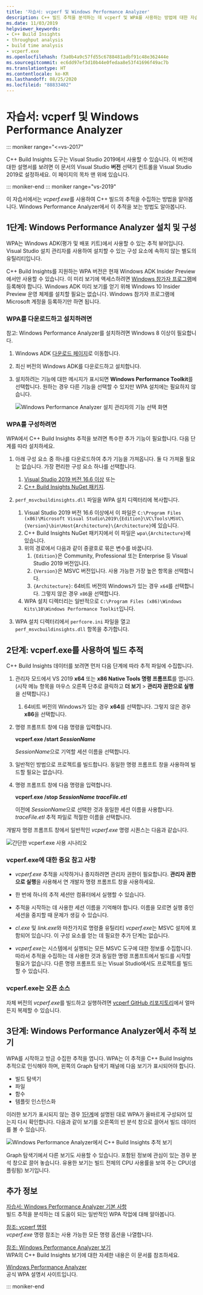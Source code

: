 ```yaml
---
title: '자습서: vcperf 및 Windows Performance Analyzer'
description: C++ 빌드 추적을 분석하는 데 vcperf 및 WPA를 사용하는 방법에 대한 자습서입니다.
ms.date: 11/03/2019
helpviewer_keywords:
- C++ Build Insights
- throughput analysis
- build time analysis
- vcperf.exe
ms.openlocfilehash: f3a0b4a9c57fd55c6788481adbf91c48e362444e
ms.sourcegitcommit: ec6dd97ef3d10b44e0fedaa8e53f41696f49ac7b
ms.translationtype: HT
ms.contentlocale: ko-KR
ms.lasthandoff: 08/25/2020
ms.locfileid: "88833402"
---
```

# <a name="tutorial-vcperf-and-windows-performance-analyzer"></a>자습서: vcperf 및 Windows Performance Analyzer

::: moniker range="<=vs-2017"

C++ Build Insights 도구는 Visual Studio 2019에서 사용할 수 있습니다. 이 버전에 대한 설명서를 보려면 이 문서의 Visual Studio **버전** 선택기 컨트롤을 Visual Studio 2019로 설정하세요. 이 페이지의 목차 맨 위에 있습니다.

::: moniker-end
::: moniker range="vs-2019"

이 자습서에서는 *vcperf.exe*를 사용하여 C++ 빌드의 추적을 수집하는 방법을 알아봅니다. Windows Performance Analyzer에서 이 추적을 보는 방법도 알아봅니다.

## <a name="step-1-install-and-configure-windows-performance-analyzer"></a>1단계: Windows Performance Analyzer 설치 및 구성

WPA는 Windows ADK(평가 및 배포 키트)에서 사용할 수 있는 추적 뷰어입니다. Visual Studio 설치 관리자를 사용하여 설치할 수 있는 구성 요소에 속하지 않는 별도의 유틸리티입니다.

C++ Build Insights를 지원하는 WPA 버전은 현재 Windows ADK Insider Preview에서만 사용할 수 있습니다. 이 미리 보기에 액세스하려면 [Windows 참가자 프로그램](https://insider.windows.com)에 등록해야 합니다. Windows ADK 미리 보기를 얻기 위해 Windows 10 Insider Preview 운영 체제를 설치할 필요는 없습니다. Windows 참가자 프로그램에 Microsoft 계정을 등록하기만 하면 됩니다.

### <a name="to-download-and-install-wpa"></a>WPA를 다운로드하고 설치하려면

참고:  Windows Performance Analyzer를 설치하려면 Windows 8 이상이 필요합니다.

1. Windows ADK [다운로드 페이지](/windows-hardware/get-started/adk-install)로 이동합니다.

1. 최신 버전의 Windows ADK를 다운로드하고 설치합니다.

1. 설치하려는 기능에 대한 메시지가 표시되면 **Windows Performance Toolkit**를 선택합니다. 원하는 경우 다른 기능을 선택할 수 있지만 WPA 설치에는 필요하지 않습니다.

   ![Windows Performance Analyzer 설치 관리자의 기능 선택 화면](media/wpa-installation.png)

### <a name="to-configure-wpa"></a><a name="configuration-steps"></a> WPA를 구성하려면

WPA에서 C++ Build Insights 추적을 보려면 특수한 추가 기능이 필요합니다. 다음 단계를 따라 설치하세요.

1. 아래 구성 요소 중 하나를 다운로드하여 추가 기능을 가져옵니다. 둘 다 가져올 필요는 없습니다. 가장 편리한 구성 요소 하나를 선택합니다.
    1. [Visual Studio 2019 버전 16.6 이상](https://visualstudio.microsoft.com/downloads/) 또는
    1. [C++ Build Insights NuGet 패키지](https://www.nuget.org/packages/Microsoft.Cpp.BuildInsights/).

1. `perf_msvcbuildinsights.dll` 파일을 WPA 설치 디렉터리에 복사합니다.
    1. Visual Studio 2019 버전 16.6 이상에서 이 파일은 `C:\Program Files (x86)\Microsoft Visual Studio\2019\{Edition}\VC\Tools\MSVC\{Version}\bin\Host{Architecture}\{Architecture}`에 있습니다.
    1. C++ Build Insights NuGet 패키지에서 이 파일은 `wpa\{Architecture}`에 있습니다.
    1. 위의 경로에서 다음과 같이 중괄호로 묶은 변수를 바꿉니다.
        1. `{Edition}`은 Community, Professional 또는 Enterprise 등 Visual Studio 2019 버전입니다.
        1. `{Version}`은 MSVC 버전입니다. 사용 가능한 가장 높은 항목을 선택합니다.
        1. `{Architecture}`: 64비트 버전의 Windows가 있는 경우 `x64`를 선택합니다. 그렇지 않은 경우 `x86`을 선택합니다.
    1. WPA 설치 디렉터리는 일반적으로 `C:\Program Files (x86)\Windows Kits\10\Windows Performance Toolkit`입니다.

1. WPA 설치 디렉터리에서 `perfcore.ini` 파일을 열고 `perf_msvcbuildinsights.dll` 항목을 추가합니다.

## <a name="step-2-trace-your-build-with-vcperfexe"></a>2단계: vcperf.exe를 사용하여 빌드 추적

C++ Build Insights 데이터를 보려면 먼저 다음 단계에 따라 추적 파일에 수집합니다.

1. 관리자 모드에서 VS 2019 **x64** 또는 **x86 Native Tools 명령 프롬프트**를 엽니다. (시작 메뉴 항목을 마우스 오른쪽 단추로 클릭하고 **더 보기** > **관리자 권한으로 실행**을 선택합니다.)
    1. 64비트 버전의 Windows가 있는 경우 **x64**를 선택합니다. 그렇지 않은 경우 **x86**을 선택합니다.

1. 명령 프롬프트 창에 다음 명령을 입력합니다.

   **vcperf.exe /start _SessionName_**

   *SessionName*으로 기억할 세션 이름을 선택합니다.

1. 일반적인 방법으로 프로젝트를 빌드합니다. 동일한 명령 프롬프트 창을 사용하여 빌드할 필요는 없습니다.

1. 명령 프롬프트 창에 다음 명령을 입력합니다.

   **vcperf.exe /stop _SessionName_ _traceFile.etl_**

   이전에 *SessionName*으로 선택한 것과 동일한 세션 이름을 사용합니다. *traceFile.etl* 추적 파일로 적절한 이름을 선택합니다.

개발자 명령 프롬프트 창에서 일반적인 *vcperf.exe* 명령 시퀀스는 다음과 같습니다.

![간단한 vcperf.exe 사용 시나리오](media/vcperf-simple-usage.png)

### <a name="important-notes-about-vcperfexe"></a>vcperf.exe에 대한 중요 참고 사항

- *vcperf.exe* 추적을 시작하거나 중지하려면 관리자 권한이 필요합니다. **관리자 권한으로 실행**을 사용해서 연 개발자 명령 프롬프트 창을 사용하세요.

- 한 번에 하나의 추적 세션만 컴퓨터에서 실행할 수 있습니다.

- 추적을 시작하는 데 사용한 세션 이름을 기억해야 합니다. 이름을 모르면 실행 중인 세션을 중지할 때 문제가 생길 수 있습니다.

- *cl.exe* 및 *link.exe*와 마찬가지로 명령줄 유틸리티 *vcperf.exe*는 MSVC 설치에 포함되어 있습니다. 이 구성 요소를 얻는 데 필요한 추가 단계는 없습니다.

- *vcperf.exe*는 시스템에서 실행되는 모든 MSVC 도구에 대한 정보를 수집합니다. 따라서 추적을 수집하는 데 사용한 것과 동일한 명령 프롬프트에서 빌드를 시작할 필요가 없습니다. 다른 명령 프롬프트 또는 Visual Studio에서도 프로젝트를 빌드할 수 있습니다.

### <a name="vcperfexe-is-open-source"></a>vcperf.exe는 오픈 소스

자체 버전의 *vcperf.exe*를 빌드하고 실행하려면 [vcperf GitHub 리포지토리](https://github.com/microsoft/vcperf)에서 얼마든지 복제할 수 있습니다.

## <a name="step-3-view-your-trace-in-windows-performance-analyzer"></a>3단계: Windows Performance Analyzer에서 추적 보기

WPA를 시작하고 방금 수집한 추적을 엽니다. WPA는 이 추적을 C++ Build Insights 추적으로 인식해야 하며, 왼쪽의 Graph 탐색기 패널에 다음 보기가 표시되어야 합니다.

- 빌드 탐색기
- 파일
- 함수
- 템플릿 인스턴스화

이러한 보기가 표시되지 않는 경우 [1단계](#configuration-steps)에 설명된 대로 WPA가 올바르게 구성되어 있는지 다시 확인합니다. 다음과 같이 보기를 오른쪽의 빈 분석 창으로 끌어서 빌드 데이터를 볼 수 있습니다.

![Windows Performance Analyzer에서 C++ Build Insights 추적 보기](media/wpa-viewing-trace.gif)

Graph 탐색기에서 다른 보기도 사용할 수 있습니다. 포함된 정보에 관심이 있는 경우 분석 창으로 끌어 놓습니다. 유용한 보기는 빌드 전체의 CPU 사용률을 보여 주는 CPU(샘플링됨) 보기입니다.

## <a name="more-information"></a>추가 정보

[자습서: Windows Performance Analyzer 기본 사항](wpa-basics.md)\
빌드 추적을 분석하는 데 도움이 되는 일반적인 WPA 작업에 대해 알아봅니다.

[참조: vcperf 명령](/cpp/build-insights/reference/vcperf-commands)\
*vcperf.exe* 명령 참조는 사용 가능한 모든 명령 옵션을 나열합니다.

[참조: Windows Performance Analyzer 보기](/cpp/build-insights/reference/wpa-views)\
WPA의 C++ Build Insights 보기에 대한 자세한 내용은 이 문서를 참조하세요.

[Windows Performance Analyzer](/windows-hardware/test/wpt/windows-performance-analyzer)\
공식 WPA 설명서 사이트입니다.

::: moniker-end
